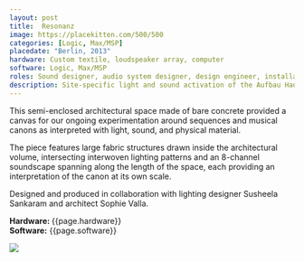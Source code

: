 ```yaml
---
layout: post
title:  Resonanz
image: https://placekitten.com/500/500
categories: [Logic, Max/MSP]
placedate: "Berlin, 2013"
hardware: Custom textile, loudspeaker array, computer
software: Logic, Max/MSP
roles: Sound designer, audio system designer, design engineer, installation coordinator
description: Site-specific light and sound activation of the Aufbau Haus on Moritzplatz in Berlin.
---
```


<p>This semi-enclosed architectural space made of bare concrete provided a canvas for our ongoing experimentation around sequences and musical canons as interpreted with light, sound, and physical material.</p>

<p>The piece features large fabric structures drawn inside the architectural volume, intersecting interwoven lighting patterns and an 8-channel soundscape spanning along the length of the space, each providing an interpretation of the canon at its own scale.</p>

<p>Designed and produced in collaboration with lighting designer Susheela Sankaram and architect Sophie Valla.</p>

<p><b>Hardware: </b>{{page.hardware}}<br/>
<b>Software:</b> {{page.software}}</p>

<p><img src="{{ page.image }}"></p>